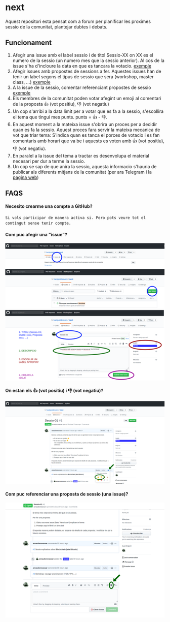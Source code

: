 # next
Aquest repositori esta pensat com a forum per planificar les proximes sessio de la comunitat, plantejar dubtes i debats.

## Funcionament

1. Afegir una issue amb el label sessio i de titol Sessio-XX on XX es el numero de la sessio (un numero mes que la sessio anterior). Al cos de la issue s'ha d'incloure la data en que es tancara la votacio. [exemple](https://github.com/hackjustdesvern/next/issues/1)
2. Afegir issues amb propostes de sessions a fer. Aquestes issues han de tenir un label segons el tipus de sessio que sera (workshop, master class, ...) [exemple](https://github.com/hackjustdesvern/next/issues/2)
3. A la issue de la sessio, comentar referenciant propostes de sessio [exemple](https://github.com/hackjustdesvern/next/issues/1#issuecomment-559729916)
4. Els membres de la comunitat poden votar afegint un emoji al comentari de la proposta :+1: (vot positiu), :-1: (vot negatiu)
5. Un cop s'arribi a la data limit per a votar que es fa a la sessio, s'escollira el tema que tingui mes punts. punts = :+1: - :-1:.
6. En aquest moment a la mateixa issue s'obrira un proces per a decidir quan es fa la sessio. Aquest proces fara servir la mateixa mecanica de vot que triar tema: S'indica quan es tanca el porces de votacio i es fan comentaris amb horari que va be i aquests es voten amb :+1: (vot positiu), :-1: (vot negatiu).
7. En paralel a la issue del tema a tractar es desenvolupa el material necesari per dur a terme la sessio.
8. Un cop se sap de que anira la sessio, aquesta informacio s'hauria de publicar als diferents mitjans de la comunitat (per ara Telegram i la [pagina web](https://hackjustdesvern.github.io))

## FAQS

#### Necesito crearme una compte a GitHub?
`Si vols participar de manera activa si. Pero pots veure tot el contingut sense tenir compte.`

#### Com puc afegir una "issue"?
![Segueix aquests passos:](assets/FAQS/FAQS_crear-issue.png?raw=true "Crear issue")

#### On estan els :+1: (vot positiu) i :-1: (vot negatiu)?
![Segueix aquests passos:](assets/FAQS/FAQS_votar.png?raw=true "Votar")

#### Com puc referenciar una proposta de sessio (una issue)?
![Segueix aquests passos:](assets/FAQS/FAQS_mancionar-issue.png?raw=true "Referenciar issue")
